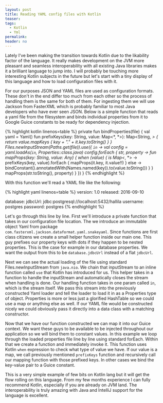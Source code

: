 ```yaml
---
layout: post
title: Reading YAML config files with Kotlin
teaser:
tags:
  - Kotlin
  - Yml
permalink:
header: no
---
```


Lately I've been making the transition towards Kotlin due to the likability factor of the language. It really makes development on the JVM more pleasant and seamless interoperability with all existing Java libraries makes it a brilliant language to jump into. I will probably be touching more interesting Kotlin subjects in the future but let's start with a tiny display of this language and how to load configuration files with it.

For our purposes JSON and YAML files are used as configuration formats. These don't in the end differ too much from each other so the process of handling them is the same for both of them. For ingesting them we will use Jackson from FasterXML which is probably familiar to most Java developers who have ever seen JSON. Below is a simple function that reads a yaml file from the filesystem and binds individual properties from it to Google Guice constants to be ready for dependency injection.

{% highlight kotlin linenos=table %}
private fun bindProperties(file) {
  val yaml = Yaml()
  fun prefixKeys(key: String, value: Map<*, *>): Map<String, *> {
      return value.mapKeys { key + "." + it.key.toString() }
  }
  Files.newInputStream(Paths.get(file)).use({ `in` ->
      val config = yaml.loadAs(`in`, Properties::class.java)
      config.forEach { str, property ->
          fun mapProps(key: String, value: Any) {
              when (value) {
                  is Map<*, *> -> prefixKeys(key, value).forEach { mapProps(it.key, it.value!!) }
                  else -> bindConstant().annotatedWith(Names.named(key)).to(value.toString())
              }
          }
          mapProps(str.toString(), property)
      }
  })
}
{% endhighlight %}


With this function we'll read a YAML file like the following:

{% highlight yaml linenos=table %}
version: 1.0
released: 2016-09-10

database:
  jdbcUrl: jdbc:postgresql://localhost:5432/hallila
  username: postgres
  password: postgres
{% endhighlight %}

Let's go through this line by line.
First we'll introduce a private function that takes in our configuration file location. The we introduce an immutable object Yaml from package `com.fasterxml.jackson.dataformat.yaml.snakeyaml`. Since functions are first class citizens we create a small helper function inside our main one. This guy prefixes our property keys with dots if they happen to be nested properties. This is the case for example in our database properties. We want the output from this to be `database.jdbcUrl` instead of a flat `jdbcUrl`.

Next we can see the actual loading of the file using standard Files.newInputStream from `java.nio`. We chain that inputStream to an inline function called `use` that Kotlin has introduced for us. This helper takes in a function to handle the inputStream and automatically closes the stream when handling is done. Our handling function takes in one param called `in`, which is the stream itself. We pass this stream into the previously constructed Yaml loader and tell the loader to load it in as a Properties type of object. Properties is more or less just a glorified HashTable so we could use a map or anything else as well. If our YAML file would be constructed nicely we could obviously pass it directly into a data class with a matching constructor.

Now that we have our function constructed we can map it into our Guice context. We want these guys to be available to be injected throughout our application so we will bind them to constant values. In this example we loop through the loaded properties file line by line using standard forEach. Within that we create a function and immediately invoke it. This function uses Kotlin `when` expression to check what type of value we have. If our value is a map, we call previously mentioned `prefixKeys` function and recursively call our mapping function with those prefixed keys. In other cases we bind the key-value pair to a Guice constant.

This is a very simple example of few bits on Kotlin lang but it will get the flow rolling on this language. From my few months experience I can fully recommend Kotlin, especially if you are already on JVM land. The interoperability is truly amazing with Java and IntelliJ support for the language is excellent.
